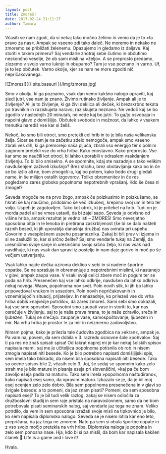 ```yaml
---
layout: post
title: Zmoreš!
date: 2017-02-24 21:11:27
author: Tamara
---
```


Včasih se nam zgodi, da si nekaj tako močno želimo in vemo da je to »ta pravo za nas«. Ampak se vseeno zdi tako daleč. Ne moremo in nekako ne zmoremo se približati želenemu. 
Opazujemo in gledamo iz daljave. Kaj storiti v takem primeru? Saj vendarle znotraj sebe čutimo in občutimo neskončno veselje, že ob sami misli na »željo«. 
A se preprosto predamo, zlezemo v svojo varno luknjo in obupamo? Tam je vse poznano in varno. Uf, je to lep občutek. Varno okolje, kjer se nam ne more zgoditi nič nepričakovanega.

![Zmores!]({{ site.baseurl }}/img/zmores.jpg)

Smo v okolju, ki ga poznamo, vsak dan vemo kakšno nalogo opraviti, kaj sledi jutri, vse nam je znano. Živimo rutinsko življenje. Ampak ali je to življenje? Ali je to življenje, ki ga živi deklica ali deček, ki brezskrbno tekata po travnikih in raziskujeta naravo, raziskujeta neznano. Ne vedoč kaj se bo zgodilo v naslednjih 20 minutah, ne vede kaj bo jutri. To ga/jo osvobaja in napolni glavo z domišljijo. Občutek svobode in možnost, da lahko v vsakem trenutku narediš vse kar si želiš.

Nekoč, ko smo bili otroci, smo pretekli cel hrib in to je bila naša velikanska želja. Sicer se nam je na začetku zdelo nemogoče, ampak smo vseeno zbrali ves dih, ki ga premorejo naša pljuča, zbrali vso energijo ter s polnim zagonom pretekli vse do vrha hriba. Kako enostavno. Kako preprosto. Vse kar smo se naučili kot otroci, bi lahko uporabili v odraslem vsakdanjem življenju. To bi bilo smiselno. A se spomnite, kdaj ste nazadnje s tako velikim navdušenjem zaživeli izkušnjo? Brez strahu, brez obotavljanja kako bo in če se bo izšlo ali ne, bom zmogel/-a, kaj bo potem, kako bodo drugi gledali name, in še milijon ostalih izgovorov. Toliko obremenitev in če res pogledamo zares globoko popolnoma nepotrebnih vprašanj. Kdo še česa ni zmogel?

Seveda mogoče ne na prvo žogo, ampak če poizkusimo in poizkušamo, se hkrati še kaj naučimo, pridobimo še več izkušenj, krepimo svoj um in telo ter voljo. Uspeh je zagotovljen. Tako kot otrok, ki je pritekel na hrib. Tudi on je morda padel ali se vmes ustavil, da bi zajel sapo. Seveda je odvisno od višine hriba, ampak rezultat je vedno isti – ZMOREŠ! Smo neverjetno sposobna bitja in le lenoba in pretirana zaskrbljenost (še bi se dalo našteti raznih besed, ki jih uporablja današnja družba) nas ovirata pri uspehu. Govorim o vsesplošnem uspehu posameznika. Zakaj bi bili prav vi izjema in si ne zaslužili to, kar si srčno želite? Saj smo vendarle tukaj na Zemlji, da uresničimo svoje sanje in uresničimo svojo srčno željo, ki nas vsak nad navdihuje, ki nas vsak dan spravi iz postelje in nam daje gorivo in moč po še večjem ustvarjanju.


Vsak lahko najde dečka oziroma deklico v sebi in si nadene športne copatke. Se ne sprašuje in obremenjuje  z nepotrebnimi mislimi, ki nastanejo v glavi, ampak zaupa vase. V vsaki svoji celici zbere moč in pogum ter se poda na hrib. Presenečen kaj vse lahko odkrije, navdušen da lahko odkriva nekaj novega. Waaw, popolnoma nov svet. Poln novih slik, ki jih bo lahko pripovedoval vnukom in sosedom. Poln novih nepričakovanih in vznemirjujočih situacij, prijateljev. In nenazadnje, ko prilezeš vse do vrha hriba dobiš »največje potrdilo«, da zares zmoreš. Sami sebi smo dokazali, kaj vse smo sposobni. Sposobni smo zaupati vase in storiti to, kar nas osrečuje v življenju, saj to je naša prava hrana, to je naše zdravilo, sreča in ljubezen. Tukaj se srečajo: zaupanje vase, samospoštovanje, ljubezen in mir. Na vrhu hriba je prostor le za mir in neizmerno zadovoljstvo.

Nimam pojma, kako je prilezla tale čudovita zgodbica na »ekran«, ampak je. Pa vam naj povem, da sem dobila v  3. razredu osnovne šole »pohvalo«: Saj ti pa res ne znaš spisati spisa! Od takrat naprej mi je kar nekaj šolskih spisov napisala mami, saj me je učiteljica popolnoma potisnila ob rob in nisem zmogla napisati niti besede. Ko je bilo potrebno napisati domišljijski spis, sem imela tako blokado, da nisem bila sposobna napisati niti besede. Tako so ocene spisov bile 2, včasih celo 3. Joj, še sedaj se spomnim kako zelo strah me je bilo mature in pisanja eseja pri slovenščini, »kaj pa če bom zavoljo eseja padla na maturi«. Tako sem imela »popolnoma naštudirano«, kako napisati esej samo, da opravim maturo. Izkazalo se je, da je bil moj esej ocenjen zelo zelo dobro. Bila sem popolnoma presenečena in v glavi so švigale besede: a to pomeni, da jaz znam pisati? Pomeni, da sem sposobna napisati esej? To je bil tudi velik razlog, zakaj se nisem odločila za družboslovni študij in sem raje pristala na naravoslovnem, samo da ne bom potrebovala pisati seminarskih nalog, saj vendarle jaz tega ne znam. Veliko potrdilo, da vem in sem sposobna izražati svoje misli na tipkovnico je bilo, ko sem napisala diplomsko nalogo. Seveda se je nisem lotila kar eno leto, prepričana, da jaz tega ne zmorem. Nato pa sem si obula športne copate in z vso svojo močjo pretekla na vrh hriba. Diplomska naloga je popolna in zelo sem ponosna nase.
Hja, kdo bi si pa mislil, da bom kar napisala kakšen članek 🙂 Life is a game and i love it!

Hvala.
